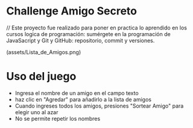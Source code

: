 # Challenge Amigo Secreto
// Este proyecto fue realizado para poner en practica lo aprendido en los cursos logica de programación: sumérgete en la programación de JavaSacript y Git y GitHub: repositorio, commit y versiones.

(assets/Lista_de_Amigos.png)

# Uso del juego
* Ingresa el nombre de un amigo en el campo texto
* haz clic en "Agredar" para añadirlo a la lista de amigos
* Cuando ingreses todos los amigos, presiones "Sortear Amigo" para elegir uno al azar
* No se permite repetir los nombres

